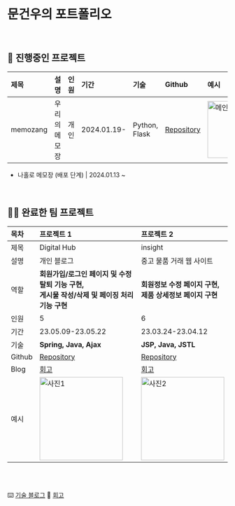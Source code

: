 # 문건우의 포트폴리오

<br>

## 📌 진행중인 프로젝트

|제목|설명|인원|기간|기술|Github|예시|
|:---|:---|:---|:---|:---|:---|:---|
| memozang | 우리의 메모장 | 개인 | 2024.01.19- | Python, Flask | <a href="https://github.com/GEONU-MOON/memozang" target="_blank">Repository</a> | <img height="130" alt="메인1" src="https://github.com/GEONU-MOON/GEONU-MOON/assets/121227401/3b99b95d-c889-46a6-b59b-736e609d08af"> |


- 나홀로 메모장 (배포 단계) | 2024.01.13 ~

<br>

## 👏🏼 완료한 팀 프로젝트

|목차|**프로젝트 1**|**프로젝트 2**|
|:---|:---|:---|
| 제목 | Digital Hub | insight |
| 설명 | 개인 블로그 | 중고 물품 거래 웹 사이트 |
| 역할 | **회원가입/로그인 페이지 및 수정 탈퇴 기능 구현, <br>게시물 작성/삭제 및 페이징 처리 기능 구현** | **회원정보 수정 페이지 구현, <br>제품 상세정보 페이지 구현** |
| 인원 | 5 | 6 |
| 기간 | 23.05.09-23.05.22 | 23.03.24-23.04.12 |
| 기술 | **Spring, Java, Ajax** | **JSP, Java, JSTL** |
| Github | <a href="https://github.com/GEONU-MOON/spring-project" target="_blank">Repository</a> | <a href="https://github.com/rilac/insight" target="_blank">Repository</a> |
| Blog | <a href="" target="_blank">회고</a> | <a href="" target="_blank">회고</a> |
| 예시 | <img height="190" alt="사진1" src="https://github.com/GEONU-MOON/GEONU-MOON/assets/121227401/ad096377-fc9b-44d3-b87d-7c61b2d2d253"> | <img height="190" alt="사진2" src="https://github.com/GEONU-MOON/GEONU-MOON/assets/121227401/f6cc3ba0-4e60-4271-8b11-a8a4805d8b8c"> |

<br>
<br>

⌨️ [기술 블로그](https://velog.io/@moondy2209/)
💭 [회고]()
